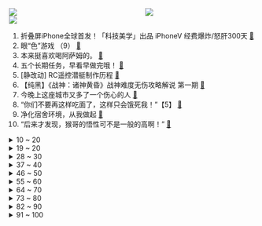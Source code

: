 <div >
	<a style="float:left;width:55%;" href = "https://github.com/anuraghazra/github-readme-stats">
	 <img src = "https://github-readme-stats.vercel.app/api?username=iuuuuuaena&theme=buefy&show_icons=true"/>
	</a>
	<a  style="float:right;width:45%" href = "https://github.com/anuraghazra/github-readme-stats">
	 <img  src="https://github-readme-stats.vercel.app/api/top-langs/?username=anuraghazra&layout=compact"/>
	</a>
	</div>

[![](https://img.shields.io/badge/jxd-@jxdgogogo.xyz-yellowgreen.svg)](https://www.jxdgogogo.xyz)<br>
1. 折叠屏iPhone全球首发！「科技美学」出品 iPhoneV 经费爆炸/怒肝300天 [:link:](//www.bilibili.com/video/BV1MG4y1f7iF) <br>
2. 眼“色”游戏 （9） [:link:](//www.bilibili.com/video/BV1b14y1p7ju) <br>
3. 本来挺喜欢喝阿萨姆的。 [:link:](//www.bilibili.com/video/BV1Qe4y1s7Er) <br>
4. 五个长期任务，早看早做完哦！ [:link:](//www.bilibili.com/video/BV1mP411F7Ca) <br>
5. [静改动] RC遥控潜艇制作历程 [:link:](//www.bilibili.com/video/BV1M84y1v71R) <br>
6. 【纯黑】《战神：诸神黄昏》战神难度无伤攻略解说 第一期 [:link:](//www.bilibili.com/video/BV1Qv4y1U7zC) <br>
7. 今晚上这座城市又多了一个伤心的人 [:link:](//www.bilibili.com/video/BV17K411m7bs) <br>
8. “你们不要再这样吃面了，这样只会饿死我！”【5】 [:link:](//www.bilibili.com/video/BV1jd4y1r76f) <br>
9. 净化宿舍环境，从我做起 [:link:](//www.bilibili.com/video/BV1XR4y1f77C) <br>
10. “后来才发现，猴哥的悟性可不是一般的高啊！” [:link:](//www.bilibili.com/video/BV1Z14y1V7YB) <br>
<details>
<summary>10 ~ 20</summary>

11. 美越要学习几种语言？被法语支配的恐惧 [:link:](//www.bilibili.com/video/BV1vv4y1U7Zf) <br>
12. 古国守卫者——《原神》遗迹系列怪物创作的幕后 [:link:](//www.bilibili.com/video/BV14P4y1U7DY) <br>
13. 法国人为何在老挝守灵？【硬核狠人43】 [:link:](//www.bilibili.com/video/BV1WY411Z7Cj) <br>
14. 雅俗共赏 [:link:](//www.bilibili.com/video/BV1zg411B7c5) <br>
15. 妈妈陪我去相亲后，她终于能理解我了…… [:link:](//www.bilibili.com/video/BV1RR4y1f79M) <br>
16. 叫了几个造型师来改造自己，结果成了氛围感帅哥，这算成功吗？？？ [:link:](//www.bilibili.com/video/BV1xV4y137Av) <br>
17. 当老姑婆上司误会了你喜欢她！ [:link:](//www.bilibili.com/video/BV1rV4y137bo) <br>
18. 把相机绑在老鹰身上，沉浸式飞翔…太震撼了！ [:link:](//www.bilibili.com/video/BV1DG411c7c2) <br>
19. 战辉榴莲姐 [:link:](//www.bilibili.com/video/BV1bd4y1w7BN) <br>
</details>
<details>
<summary>19 ~ 20</summary>

20. 大石桥联盟回来了《黑桃A》 [:link:](//www.bilibili.com/video/BV1v8411h7ur) <br>
21. 她明明是在认真地做菜，但为什么我这么想笑。。。 [:link:](//www.bilibili.com/video/BV1qG4y1t7bR) <br>
22. 那天我才明白，原来手工，远远落后于时代 [:link:](//www.bilibili.com/video/BV15G4y1t7Bh) <br>
23. 蓝 色 女夭 女臣 [:link:](//www.bilibili.com/video/BV1sG4y187EZ) <br>
24. 你们要的《猪猪侠》主题曲改古风 [:link:](//www.bilibili.com/video/BV17g411B753) <br>
25. 【原神】草系玩法核心辅助，强度爆炸！0命纳西妲测评+教学攻略丨纳西妲使用体验报告 [:link:](//www.bilibili.com/video/BV1Pe4y1x7Du) <br>
26. 这到底该怎么过去啊？？ [:link:](//www.bilibili.com/video/BV1nW4y147Kt) <br>
27. 【原神】看好了，这才是渡海的正确方式！ [:link:](//www.bilibili.com/video/BV1Ge4y1x77Z) <br>
28. 【STN快报6.5季12】我帮阿根廷发展经济，竟被遣返回国 [:link:](//www.bilibili.com/video/BV1Hg411B7t5) <br>
</details>
<details>
<summary>28 ~ 30</summary>

29. 等等..！打劫好像不是用这个的吧！？.. [:link:](//www.bilibili.com/video/BV14e411F7hy) <br>
30. 干了一碗恒河水和干了一碗黄河长江水有啥区别？ [:link:](//www.bilibili.com/video/BV1vt4y1K793) <br>
31. 两亿老年人，困在厕所里 [:link:](//www.bilibili.com/video/BV1VD4y1t7Qu) <br>
32. 全球唯一米其林 油炸树皮 复刻出来会是什么味道 [:link:](//www.bilibili.com/video/BV17K411U75f) <br>
33. 全程感受山东北部的普通农村婚礼 [:link:](//www.bilibili.com/video/BV1XG411c7Ux) <br>
34. 【原神配音•5】生无可恋——夜兰 [:link:](//www.bilibili.com/video/BV1YW4y177iT) <br>
35. 探秘美国拳头公司，总部食堂！！S12比赛从这里发起？ [:link:](//www.bilibili.com/video/BV1se4y117Rd) <br>
36. 天玑9200前瞻上手：赶上A16了吗？ [:link:](//www.bilibili.com/video/BV1Be4y117Dt) <br>
37. 【水果猎人】香蕉的“科技与狠活”？辟谣！ [:link:](//www.bilibili.com/video/BV13d4y1w7mM) <br>
</details>
<details>
<summary>37 ~ 40</summary>

38. 说上“家乡话”瞬间注入灵魂【原神语音】 [:link:](//www.bilibili.com/video/BV1sG411w7vN) <br>
39. 自信，太自信了 [:link:](//www.bilibili.com/video/BV1yP4y127Tf) <br>
40. 不好意思，打扰到你们了 [:link:](//www.bilibili.com/video/BV13d4y1w7uL) <br>
41. 对着教令院就是一顿老拳👊 [:link:](//www.bilibili.com/video/BV12g411B7uj) <br>
42. 鸡你太美生命力为何如此长久？硬核分析鸡你太美的爆火之路【ikun理论强化课】 [:link:](//www.bilibili.com/video/BV1d8411h76u) <br>
43. 这是小提琴该有的动静？ [:link:](//www.bilibili.com/video/BV1zY411Z7PX) <br>
44. 这些生活小常识人人都应了解～ [:link:](//www.bilibili.com/video/BV15d4y1r7MT) <br>
45. 三 观 比 五 官 正，但 瞎 [:link:](//www.bilibili.com/video/BV1Mm4y1F7oT) <br>
46. 这酸奶盖子上的英文很妙，中文翻译更妙！ [:link:](//www.bilibili.com/video/BV1Lt4y1K7JU) <br>
</details>
<details>
<summary>46 ~ 50</summary>

47. 杭州夜市上的“C位”小摊，打动无数网友！ [:link:](//www.bilibili.com/video/BV1W8411h7hL) <br>
48. 啊，这就是中年的前奏吗？ [:link:](//www.bilibili.com/video/BV1B84y1v7SH) <br>
49. 骑行翻越折多山，遭遇冻雨和大堵车全身淋湿狼狈不堪，幸好找到一个铁皮房 [:link:](//www.bilibili.com/video/BV1cd4y1k78B) <br>
50. 冷空气来了，帅师傅又做起了他的羊肉！ [:link:](//www.bilibili.com/video/BV1LP4y127Mr) <br>
51. 【散兵】不会炒？烹饪秘诀诚心奉上！教你做出好吃的散兵！！！【原神】 [:link:](//www.bilibili.com/video/BV1wD4y1t7TN) <br>
52. 【原神】纳西妲读心五星角色：哟？整挺花 [:link:](//www.bilibili.com/video/BV1N84y1v7QF) <br>
53. 我们的故事未完待续！求祝福！ [:link:](//www.bilibili.com/video/BV18d4y1F74P) <br>
54. 当时的我表面平静，内心复杂！ [:link:](//www.bilibili.com/video/BV1Be411F7wT) <br>
55. “风已经有冬天的味道了，那就好好和秋天告个别吧” [:link:](//www.bilibili.com/video/BV1e14y1V7NX) <br>
</details>
<details>
<summary>55 ~ 60</summary>

56. 我只是辞职了，不是辞世了…… [:link:](//www.bilibili.com/video/BV1v24y1f7wg) <br>
57. 我 的 社 交 生 活 [:link:](//www.bilibili.com/video/BV1HP4y127Z6) <br>
58. 紫罗兰永恒花园xMaylaClassic 联名高跟鞋开箱和试穿 [:link:](//www.bilibili.com/video/BV1vP4y127AL) <br>
59. 每天一遍摆烂再见❌4个方法快速进入学习状态 [:link:](//www.bilibili.com/video/BV17G4y187oM) <br>
60. 主任从来都不是反派🥺 [:link:](//www.bilibili.com/video/BV18D4y1t7xL) <br>
61. 一个人的人品和他的才华是没有任何关系的 [:link:](//www.bilibili.com/video/BV1h8411h7m7) <br>
62. 【私藏馆】苏打绿《我好想你》唱哭吴青峰的神曲！秋天的思念好像你 [:link:](//www.bilibili.com/video/BV1nG411w7Nt) <br>
63. 官宣! 王源工作室在B站正式营业啦 [:link:](//www.bilibili.com/video/BV1JP4y1U78T) <br>
64. 鸡哥教我学魔法 [:link:](//www.bilibili.com/video/BV1Ue4y1s7XV) <br>
</details>
<details>
<summary>64 ~ 70</summary>

65. 吃早餐去咯～ [:link:](//www.bilibili.com/video/BV1GG4y1t7m7) <br>
66. 在英国下雨不打伞的人确实不少！到底为啥？我简要的总结了几点。 [:link:](//www.bilibili.com/video/BV1kW4y1x7Bg) <br>
67. 氪金游戏策划的人生体验 [:link:](//www.bilibili.com/video/BV1dG411c7Ua) <br>
68. 【国潮盛典】国风少年刘宇《如麟一梦》在龙鳞装的世界中恣意放歌，再现传奇非遗之美 [:link:](//www.bilibili.com/video/BV1Jm4y1F7T4) <br>
69. 快来看潮汕牛肉真的会跳舞！！【怎么这么值ep55-官塘兄弟牛肉店】 [:link:](//www.bilibili.com/video/BV1jd4y1F7C1) <br>
70. 刺激！假装偷偷躲阳台用VR看小姐姐…被女友抓住后又让她看到肌肉帅哥？她会有啥反应… [:link:](//www.bilibili.com/video/BV1Xt4y1K77s) <br>
71. 宫崎骏动漫风滤镜 [:link:](//www.bilibili.com/video/BV1LP411A7KV) <br>
72. 嗨，有句话想说给你听 [:link:](//www.bilibili.com/video/BV1Wt4y1K7db) <br>
73. 放射线辐射，会让摄像头变模糊吗？ [:link:](//www.bilibili.com/video/BV1984y1e7Zj) <br>
</details>
<details>
<summary>73 ~ 80</summary>

74. 【阿斗】野人大战异鬼大军！真每秒都是经费在燃烧！美剧史诗巨作《权力的游戏》第18期 [:link:](//www.bilibili.com/video/BV1rP4y127qR) <br>
75. 【我结婚了！】恋爱第五年，差点分手还是结婚？那就结婚吧！和世界上最爱我的男人~【1802天，从校服到婚纱】 [:link:](//www.bilibili.com/video/BV11e4y1x7xj) <br>
76. 这份《提瓦特砍树指南》请收好！ [:link:](//www.bilibili.com/video/BV1Te4y1x7pM) <br>
77. 俩猛男差点被撑爆！800一人的“奇葩”自助餐到底有多离谱！？ [:link:](//www.bilibili.com/video/BV1jP411c7J1) <br>
78. 万圣节都什么👻 [:link:](//www.bilibili.com/video/BV1uD4y1t7k3) <br>
79. 假如室友关系像情侣.... [:link:](//www.bilibili.com/video/BV1Te4y117yc) <br>
80. Beyond 海阔天空 8bit版 [:link:](//www.bilibili.com/video/BV1Te4y1v7XH) <br>
81. 欢迎来到长沙耶总会 [:link:](//www.bilibili.com/video/BV13e411F74x) <br>
82. 【路温】从国产女性题材剧里挖掘“厌女” [:link:](//www.bilibili.com/video/BV17v4y1S7QT) <br>
</details>
<details>
<summary>82 ~ 90</summary>

83. 我真没想到小猫咪能那么重！！ [:link:](//www.bilibili.com/video/BV1se411F7NP) <br>
84. 80后已婚无娃丨这是你想要的婚后生活吗 [:link:](//www.bilibili.com/video/BV1td4y1r7ns) <br>
85. 还真成了！原神哥BeryL要求艾希冠军皮肤做成爱莉希雅，皮肤设计师：行 [:link:](//www.bilibili.com/video/BV1nW4y147mC) <br>
86. 秋天情侣氛围感自拍技巧 [:link:](//www.bilibili.com/video/BV1cP411A7ET) <br>
87. 《雅 俗 共 赏》 [:link:](//www.bilibili.com/video/BV1824y1f7vK) <br>
88. 中性笔也能写笔锋？轻松拿下卷面分！ [:link:](//www.bilibili.com/video/BV1ke4y1x7ZV) <br>
89. 来东北黑龙江吃什么不踩坑！ [:link:](//www.bilibili.com/video/BV1ut4y1K7m1) <br>
90. 【天才变态x直球辣妹】我就喜欢看你被挑逗时坐怀不乱的样子。 [:link:](//www.bilibili.com/video/BV1VP411A7vP) <br>
91. 这就是爱 [:link:](//www.bilibili.com/video/BV1Kt4y1T7TF) <br>
</details>
<details>
<summary>91 ~ 100</summary>

92. 告别我的万年刘海后 竟然被你们一致猛夸！ [:link:](//www.bilibili.com/video/BV16v4y1D7WD) <br>
93. 小情侣去酒店，居然被一群鬼围观？经典网剧《灵魂摆渡》第十二回 [:link:](//www.bilibili.com/video/BV1Md4y1F7u3) <br>
94. 求求你给我一个认识你的机会呜呜 [:link:](//www.bilibili.com/video/BV1e14y1p7VX) <br>
95. “一觉醒来老婆变成了石原里美” [:link:](//www.bilibili.com/video/BV14P4y1278C) <br>
96. 第一次吃牛肚包味道真的很不错，跟肉夹馍很像！ [:link:](//www.bilibili.com/video/BV1114y1p7h4) <br>
97. 下血本了，厨房都被我拆了，拆了重建，新的开始！ [:link:](//www.bilibili.com/video/BV1mG411c7q9) <br>
98. 这么漂亮的学姐对你告白，你会......？ [:link:](//www.bilibili.com/video/BV1v14y1V7za) <br>
99. 【4K纯享】歼–20：我要“撕裂”这天空！ [:link:](//www.bilibili.com/video/BV1zY411Z75a) <br>
100. 火柴人短篇系列 - 混乱颜色 [:link:](//www.bilibili.com/video/BV1wt4y1K7gP) <br>
</details>
